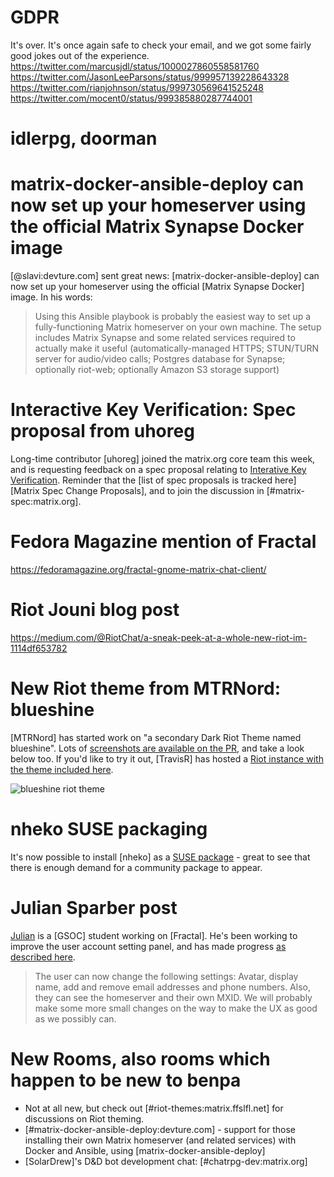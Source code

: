 # GDPR

It's over. It's once again safe to check your email, and we got some fairly good jokes out of the experience.
https://twitter.com/marcusjdl/status/1000027860558581760
https://twitter.com/JasonLeeParsons/status/999957139228643328
https://twitter.com/rianjohnson/status/999730569641525248
https://twitter.com/mocent0/status/999385880287744001

# idlerpg, doorman

# matrix-docker-ansible-deploy can now set up your homeserver using the official Matrix Synapse Docker image

[@slavi:devture.com] sent great news: [matrix-docker-ansible-deploy] can now set up your homeserver using the official [Matrix Synapse Docker] image. In his words:

> Using this Ansible playbook is probably the easiest way to set up a fully-functioning Matrix homeserver on your own machine. The setup includes Matrix Synapse and some related services required to actually make it useful (automatically-managed HTTPS; STUN/TURN server for audio/video calls; Postgres database for Synapse; optionally riot-web; optionally Amazon S3 storage support)

# Interactive Key Verification: Spec proposal from uhoreg

Long-time contributor [uhoreg] joined the matrix.org core team this week, and is requesting feedback on a spec proposal relating to [Interative Key Verification](https://docs.google.com/document/d/1SXmyjyNqClJ5bTHtwvp8tT1Db4pjlGVxfPQNdlQILqU/). Reminder that the [list of spec proposals is tracked here][Matrix Spec Change Proposals], and to join the discussion in [#matrix-spec:matrix.org].

# Fedora Magazine mention of Fractal

https://fedoramagazine.org/fractal-gnome-matrix-chat-client/

# Riot Jouni blog post

https://medium.com/@RiotChat/a-sneak-peek-at-a-whole-new-riot-im-1114df653782

# New Riot theme from MTRNord: blueshine

[MTRNord] has started work on "a secondary Dark Riot Theme named blueshine". Lots of [screenshots are available on the PR](https://github.com/vector-im/riot-web/pull/6816), and take a look below too. If you'd like to try it out, [TravisR] has hosted a [Riot instance with the theme included here](https://t2bot.io/blueshine/).

![blueshine riot theme](https://user-images.githubusercontent.com/1374914/40676029-c5103182-6379-11e8-9008-c12d894b67db.png)

# nheko SUSE packaging

It's now possible to install [nheko] as a [SUSE package](https://software.opensuse.org/package/nheko) - great to see that there is enough demand for a community package to appear.

# Julian Sparber post

[Julian](https://matrix.to/#/@iamjsparber:matrix.org) is a [GSOC] student working on [Fractal]. He's been working to improve the user account setting panel, and has made progress [as described here](https://blogs.gnome.org/jsparber/2018/05/28/fractal-gsoc-progress/).
> The user can now change the following settings: Avatar, display name, add and remove email addresses and phone numbers. Also, they can see the homeserver and their own MXID.
> We will probably make some more small changes on the way to make the UX as good as we possibly can.

# New Rooms, also rooms which happen to be new to benpa

* Not at all new, but check out [#riot-themes:matrix.ffslfl.net] for discussions on Riot theming.
* [#matrix-docker-ansible-deploy:devture.com] - support for those installing their own Matrix homeserver (and related services) with Docker and Ansible, using [matrix-docker-ansible-deploy]
* [SolarDrew]'s D&D bot development chat: [#chatrpg-dev:matrix.org]
